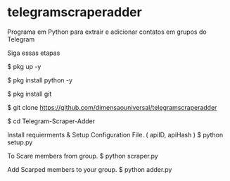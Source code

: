 # telegramscraperadder
Programa em Python para extrair e adicionar contatos em grupos do Telegram

Siga essas etapas

$ pkg up -y

$ pkg install python -y

$ pkg install git

$ git clone https://github.com/dimensaouniversal/telegramscraperadder

$ cd Telegram-Scraper-Adder

Install requierments & Setup Configuration File. ( apiID, apiHash )
$ python setup.py

To Scare members from group.
$ python scraper.py

Add Scarped members to your group.
$ python adder.py

